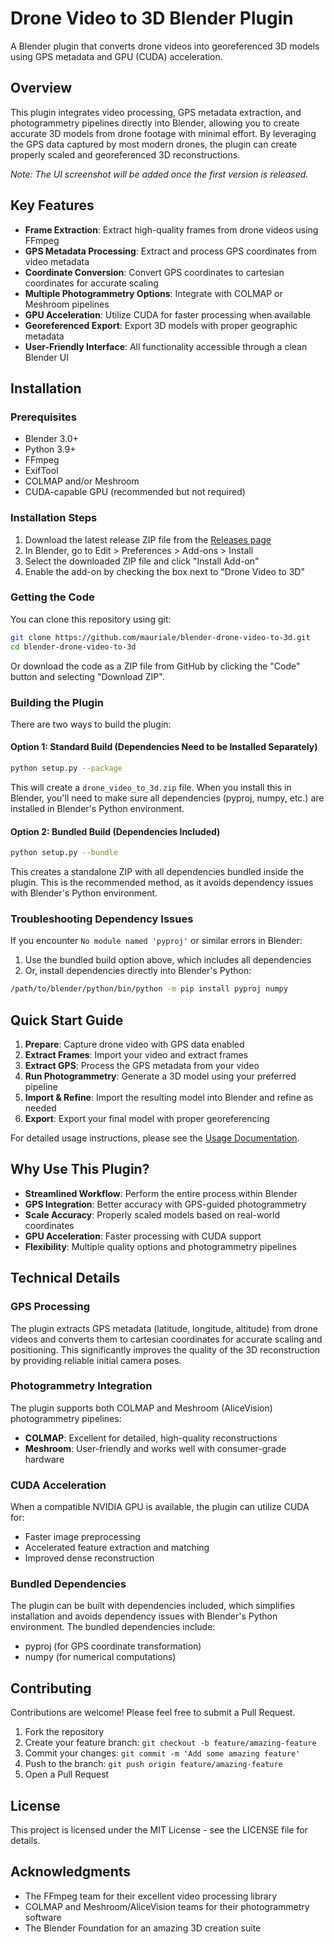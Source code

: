 # Drone Video to 3D Blender Plugin

A Blender plugin that converts drone videos into georeferenced 3D models using GPS metadata and GPU (CUDA) acceleration.

## Overview

This plugin integrates video processing, GPS metadata extraction, and photogrammetry pipelines directly into Blender, allowing you to create accurate 3D models from drone footage with minimal effort. By leveraging the GPS data captured by most modern drones, the plugin can create properly scaled and georeferenced 3D reconstructions.

*Note: The UI screenshot will be added once the first version is released.*

## Key Features

- **Frame Extraction**: Extract high-quality frames from drone videos using FFmpeg
- **GPS Metadata Processing**: Extract and process GPS coordinates from video metadata
- **Coordinate Conversion**: Convert GPS coordinates to cartesian coordinates for accurate scaling
- **Multiple Photogrammetry Options**: Integrate with COLMAP or Meshroom pipelines
- **GPU Acceleration**: Utilize CUDA for faster processing when available
- **Georeferenced Export**: Export 3D models with proper geographic metadata
- **User-Friendly Interface**: All functionality accessible through a clean Blender UI

## Installation

### Prerequisites

- Blender 3.0+
- Python 3.9+
- FFmpeg
- ExifTool
- COLMAP and/or Meshroom
- CUDA-capable GPU (recommended but not required)

### Installation Steps

1. Download the latest release ZIP file from the [Releases page](https://github.com/mauriale/blender-drone-video-to-3d/releases)
2. In Blender, go to Edit > Preferences > Add-ons > Install
3. Select the downloaded ZIP file and click "Install Add-on"
4. Enable the add-on by checking the box next to "Drone Video to 3D"

### Getting the Code

You can clone this repository using git:

```bash
git clone https://github.com/mauriale/blender-drone-video-to-3d.git
cd blender-drone-video-to-3d
```

Or download the code as a ZIP file from GitHub by clicking the "Code" button and selecting "Download ZIP".

### Building the Plugin

There are two ways to build the plugin:

#### Option 1: Standard Build (Dependencies Need to be Installed Separately)

```bash
python setup.py --package
```

This will create a `drone_video_to_3d.zip` file. When you install this in Blender, you'll need to make sure all dependencies (pyproj, numpy, etc.) are installed in Blender's Python environment.

#### Option 2: Bundled Build (Dependencies Included)

```bash
python setup.py --bundle
```

This creates a standalone ZIP with all dependencies bundled inside the plugin. This is the recommended method, as it avoids dependency issues with Blender's Python environment.

### Troubleshooting Dependency Issues

If you encounter `No module named 'pyproj'` or similar errors in Blender:

1. Use the bundled build option above, which includes all dependencies
2. Or, install dependencies directly into Blender's Python:

```bash
/path/to/blender/python/bin/python -m pip install pyproj numpy
```

## Quick Start Guide

1. **Prepare**: Capture drone video with GPS data enabled
2. **Extract Frames**: Import your video and extract frames 
3. **Extract GPS**: Process the GPS metadata from your video
4. **Run Photogrammetry**: Generate a 3D model using your preferred pipeline
5. **Import & Refine**: Import the resulting model into Blender and refine as needed
6. **Export**: Export your final model with proper georeferencing

For detailed usage instructions, please see the [Usage Documentation](USAGE.md).

## Why Use This Plugin?

- **Streamlined Workflow**: Perform the entire process within Blender
- **GPS Integration**: Better accuracy with GPS-guided photogrammetry
- **Scale Accuracy**: Properly scaled models based on real-world coordinates
- **GPU Acceleration**: Faster processing with CUDA support
- **Flexibility**: Multiple quality options and photogrammetry pipelines

## Technical Details

### GPS Processing

The plugin extracts GPS metadata (latitude, longitude, altitude) from drone videos and converts them to cartesian coordinates for accurate scaling and positioning. This significantly improves the quality of the 3D reconstruction by providing reliable initial camera poses.

### Photogrammetry Integration

The plugin supports both COLMAP and Meshroom (AliceVision) photogrammetry pipelines:

- **COLMAP**: Excellent for detailed, high-quality reconstructions
- **Meshroom**: User-friendly and works well with consumer-grade hardware

### CUDA Acceleration

When a compatible NVIDIA GPU is available, the plugin can utilize CUDA for:

- Faster image preprocessing
- Accelerated feature extraction and matching
- Improved dense reconstruction

### Bundled Dependencies

The plugin can be built with dependencies included, which simplifies installation and avoids dependency issues with Blender's Python environment. The bundled dependencies include:

- pyproj (for GPS coordinate transformation)
- numpy (for numerical computations)

## Contributing

Contributions are welcome! Please feel free to submit a Pull Request.

1. Fork the repository
2. Create your feature branch: `git checkout -b feature/amazing-feature`
3. Commit your changes: `git commit -m 'Add some amazing feature'`
4. Push to the branch: `git push origin feature/amazing-feature`
5. Open a Pull Request

## License

This project is licensed under the MIT License - see the LICENSE file for details.

## Acknowledgments

- The FFmpeg team for their excellent video processing library
- COLMAP and Meshroom/AliceVision teams for their photogrammetry software
- The Blender Foundation for an amazing 3D creation suite

